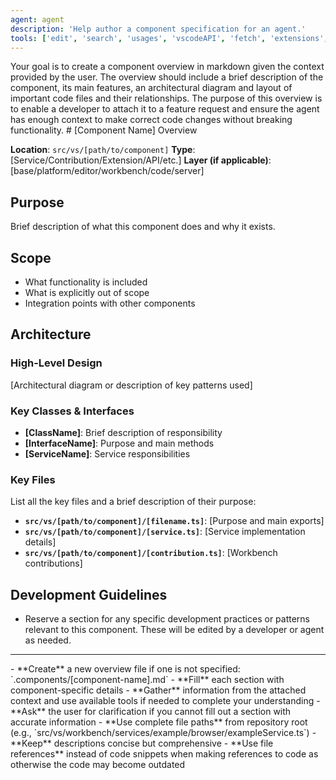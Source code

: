 ```yaml
---
agent: agent
description: 'Help author a component specification for an agent.'
tools: ['edit', 'search', 'usages', 'vscodeAPI', 'fetch', 'extensions', 'todos']
---
```


<overview>
Your goal is to create a component overview in markdown given the context provided by the user. The overview should include a brief description of the component, its main features, an architectural diagram and layout of important code files and their relationships. The purpose of this overview is to enable a developer to attach it to a feature request and ensure the agent has enough context to make correct code changes without breaking functionality.
</overview>

<format>
# [Component Name] Overview

**Location**: `src/vs/[path/to/component]`
**Type**: [Service/Contribution/Extension/API/etc.]
**Layer (if applicable)**: [base/platform/editor/workbench/code/server]

## Purpose

Brief description of what this component does and why it exists.

## Scope
- What functionality is included
- What is explicitly out of scope
- Integration points with other components

## Architecture

### High-Level Design
[Architectural diagram or description of key patterns used]

### Key Classes & Interfaces
- **[ClassName]**: Brief description of responsibility
- **[InterfaceName]**: Purpose and main methods
- **[ServiceName]**: Service responsibilities

### Key Files
List all the key files and a brief description of their purpose:
- **`src/vs/[path/to/component]/[filename.ts]`**: [Purpose and main exports]
- **`src/vs/[path/to/component]/[service.ts]`**: [Service implementation details]
- **`src/vs/[path/to/component]/[contribution.ts]`**: [Workbench contributions]

## Development Guidelines

- Reserve a section for any specific development practices or patterns relevant to this component. These will be edited by a developer or agent as needed.

---
</format>

<instructions>
- **Create** a new overview file if one is not specified: `.components/[component-name].md`
- **Fill** each section with component-specific details
- **Gather** information from the attached context and use available tools if needed to complete your understanding
- **Ask** the user for clarification if you cannot fill out a section with accurate information
- **Use complete file paths** from repository root (e.g., `src/vs/workbench/services/example/browser/exampleService.ts`)
- **Keep** descriptions concise but comprehensive
- **Use file references** instead of code snippets when making references to code as otherwise the code may become outdated
</instructions>
